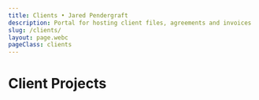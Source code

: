```yaml
---
title: Clients • Jared Pendergraft
description: Portal for hosting client files, agreements and invoices
slug: /clients/
layout: page.webc
pageClass: clients
---
```


# Client Projects

<client webc:for="client of this.clients" :item="client"></client>
